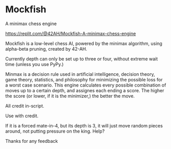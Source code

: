 # Mockfish

A minimax chess engine

https://replit.com/@42AH/Mockfish-A-minimax-chess-engine

Mockfish is a low-level chess AI, powered by the minimax algorithm, using alpha-beta pruning, created by 42-AH.

Currently depth can only be set up to three or four, without extreme wait time (unless you use PyPy.)

Minmax is a decision rule used in artificial intelligence, decision theory, game theory, statistics, and philosophy for minimizing the possible loss for a worst case scenario.
This engine calculates every possible combination of moves up to a certain depth, and assignes each ending a score. The higher the score (or lower, if it is the minimizer,) the better the move. 


All credit in-script.

Use with credit.







If it is a forced mate-in-4, but its depth is 3, it will just move random pieces around, not putting pressure on the king. Help?

Thanks for any feedback
